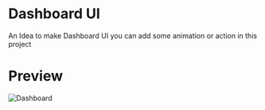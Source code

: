 # Dashboard UI
An Idea to make Dashboard UI you can add some animation or action in this project

# Preview
![Dashboard](https://github.com/rifqanzalbina/animationwebcollection/assets/124742008/3017650e-04b7-406a-be7a-0db1734c4f96)

